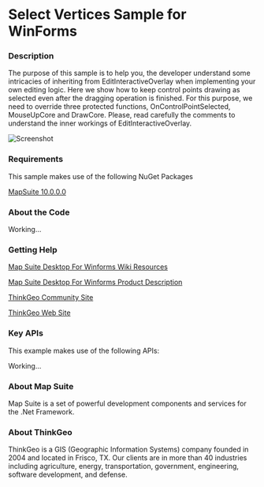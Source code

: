 # Select Vertices Sample for WinForms

### Description

The purpose of this sample is to help you, the developer understand some intricacies of inheriting from EditInteractiveOverlay when implementing your own editing logic. Here we show how to keep control points drawing as selected even after the dragging operation is finished. For this purpose, we need to override three protected functions, OnControlPointSelected, MouseUpCore and DrawCore. Please, read carefully the comments to understand the inner workings of EditInteractiveOverlay.

![Screenshot](https://github.com/ThinkGeo/SelectVerticesSample-ForWinForms/blob/master/ScreenShot.png)

### Requirements
This sample makes use of the following NuGet Packages

[MapSuite 10.0.0.0](http:mapsuite.nuget)

### About the Code

Working...

### Getting Help

[Map Suite Desktop For Winforms Wiki Resources](http://wiki.thinkgeo.com/wiki/map_suite_desktop_edition)

[Map Suite Desktop For Winforms Product Description](http://thinkgeo.com/map-suite-developer-gis/desktop-edition/)

[ThinkGeo Community Site](http://community.thinkgeo.com/)

[ThinkGeo Web Site](http://www.thinkgeo.com)

### Key APIs
This example makes use of the following APIs:

Working...

### About Map Suite
Map Suite is a set of powerful development components and services for the .Net Framework.

### About ThinkGeo
ThinkGeo is a GIS (Geographic Information Systems) company founded in 2004 and located in Frisco, TX. Our clients are in more than 40 industries including agriculture, energy, transportation, government, engineering, software development, and defense.
